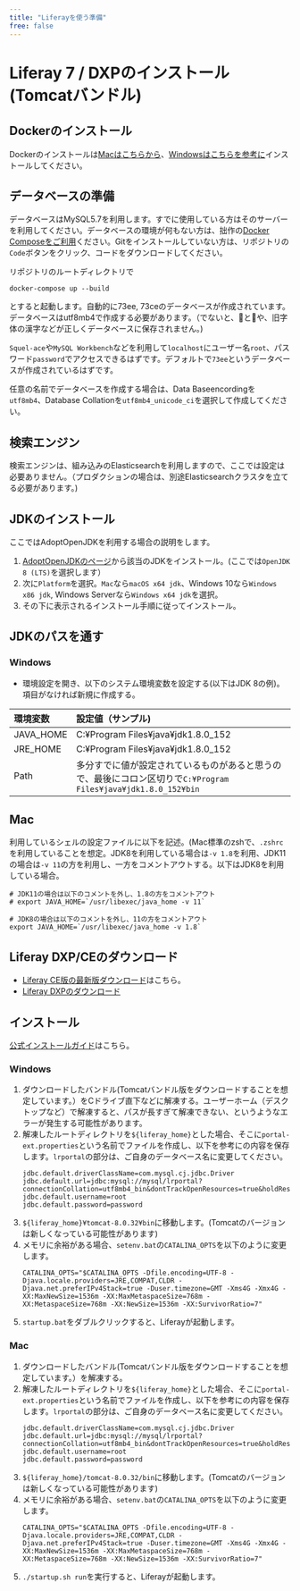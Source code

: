 ```yaml
---
title: "Liferayを使う準備"
free: false
---
```


# Liferay 7 / DXPのインストール(Tomcatバンドル)
## Dockerのインストール
Dockerのインストールは[Macはこちらから](https://docs.docker.com/docker-for-mac/install/)、[Windowsはこちらを参考に](https://docs.docker.com/docker-for-windows/install/)インストールしてください。

## データベースの準備
データベースはMySQL5.7を利用します。すでに使用している方はそのサーバーを利用してください。データベースの環境が何もない方は、拙作の[Docker Composeをご利用](https://github.com/yasuflatland-lf/mysql-compose)ください。Gitをインストールしていない方は、リポジトリの`Code`ボタンをクリック、コードをダウンロードしてください。

リポジトリのルートディレクトリで
```
docker-compose up --build
```
とすると起動します。自動的に73ee, 73ceのデータベースが作成されています。データベースはutf8mb4で作成する必要があります。（でないと、🍣と🍺や、旧字体の漢字などが正しくデータベースに保存されません。)

`Squel-ace`や`MySQL Workbench`などを利用して`localhost`にユーザー名`root`、パスワード`password`でアクセスできるはずです。デフォルトで`73ee`というデータベースが作成されているはずです。

任意の名前でデータベースを作成する場合は、Data Baseencordingを`utf8mb4`、Database Collationを`utf8mb4_unicode_ci`を選択して作成してください。

## 検索エンジン
検索エンジンは、組み込みのElasticsearchを利用しますので、ここでは設定は必要ありません。（プロダクションの場合は、別途Elasticsearchクラスタを立てる必要があります。)

## JDKのインストール
ここではAdoptOpenJDKを利用する場合の説明をします。
1. [AdoptOpenJDKのページ](https://adoptopenjdk.net/installation.html)から該当のJDKをインストール。(ここでは`OpenJDK 8 (LTS)`を選択します）
2. 次に`Platform`を選択。`Mac`なら`macOS x64 jdk`、Windows 10なら`Windows x86 jdk`, Windows Serverなら`Windows x64 jdk`を選択。
3. その下に表示されるインストール手順に従ってインストール。

## JDKのパスを通す
### Windows
- 環境設定を開き、以下のシステム環境変数を設定する(以下はJDK 8の例)。項目がなければ新規に作成する。

|環境変数 | 設定値（サンプル) |
|:-------|:-----|
| JAVA_HOME | C:¥Program Files¥java¥jdk1.8.0_152 |
|JRE_HOME | C:¥Program Files¥java¥jdk1.8.0_152 |
| Path | 多分すでに値が設定されているものがあると思うので、最後にコロン区切りで```C:¥Program Files¥java¥jdk1.8.0_152¥bin``` |

## Mac
利用しているシェルの設定ファイルに以下を記述。(Mac標準のzshで、`.zshrc`を利用していることを想定。JDK8を利用している場合は`-v 1.8`を利用、JDK11の場合は`-v 11`の方を利用し、一方をコメントアウトする。以下はJDK8を利用している場合。
```
# JDK11の場合は以下のコメントを外し、1.8の方をコメントアウト
# export JAVA_HOME=`/usr/libexec/java_home -v 11`

# JDK8の場合は以下のコメントを外し、11の方をコメントアウト
export JAVA_HOME=`/usr/libexec/java_home -v 1.8`
```

## Liferay DXP/CEのダウンロード
- [Liferay CE版の最新版ダウンロード](https://sourceforge.net/projects/lportal/files/Liferay%20Portal/)はこちら。
- [Liferay DXPのダウンロード](https://help.liferay.com/hc/en-us/articles/360029031491-Installing-Liferay-DXP-on-Tomcat)

## インストール
[公式インストールガイド](https://help.liferay.com/hc/en-us/articles/360029031491-Installing-Liferay-DXP-on-Tomcat)はこちら。

### Windows
1. ダウンロードしたバンドル(Tomcatバンドル版をダウンロードすることを想定しています。）をCドライブ直下などに解凍する。ユーザーホーム（デスクトップなど）で解凍すると、パスが長すぎて解凍できない、というようなエラーが発生する可能性があります。
1. 解凍したルートディレクトリを```${liferay_home}```とした場合、そこに`portal-ext.properties`という名前でファイルを作成し、以下を参考にの内容を保存します。`lrportal`の部分は、ご自身のデータベース名に変更してください。
   ```
   jdbc.default.driverClassName=com.mysql.cj.jdbc.Driver
   jdbc.default.url=jdbc:mysql://mysql/lrportal?connectionCollation=utf8mb4_bin&dontTrackOpenResources=true&holdResultsOpenOverStatementClose=true&serverTimezone=GMT&useFastDateParsing=false&useUnicode=true&characterEncoding=utf8
   jdbc.default.username=root
   jdbc.default.password=password
   ```
3. `${liferay_home}¥tomcat-8.0.32¥bin`に移動します。(Tomcatのバージョンは新しくなっている可能性があります)
4. メモリに余裕がある場合、`setenv.bat`の`CATALINA_OPTS`を以下のように変更します。
   ```
   CATALINA_OPTS="$CATALINA_OPTS -Dfile.encoding=UTF-8 -Djava.locale.providers=JRE,COMPAT,CLDR -Djava.net.preferIPv4Stack=true -Duser.timezone=GMT -Xms4G -Xmx4G -XX:MaxNewSize=1536m -XX:MaxMetaspaceSize=768m -XX:MetaspaceSize=768m -XX:NewSize=1536m -XX:SurvivorRatio=7"
1. ```startup.bat```をダブルクリックすると、Liferayが起動します。

### Mac
1. ダウンロードしたバンドル(Tomcatバンドル版をダウンロードすることを想定しています。）を解凍する。
1. 解凍したルートディレクトリを```${liferay_home}```とした場合、そこに`portal-ext.properties`という名前でファイルを作成し、以下を参考にの内容を保存します。`lrportal`の部分は、ご自身のデータベース名に変更してください。
   ```
   jdbc.default.driverClassName=com.mysql.cj.jdbc.Driver
   jdbc.default.url=jdbc:mysql://mysql/lrportal?connectionCollation=utf8mb4_bin&dontTrackOpenResources=true&holdResultsOpenOverStatementClose=true&serverTimezone=GMT&useFastDateParsing=false&useUnicode=true&characterEncoding=utf8
   jdbc.default.username=root
   jdbc.default.password=password
   ```
3. ```${liferay_home}/tomcat-8.0.32/bin```に移動します。(Tomcatのバージョンは新しくなっている可能性があります)
4. メモリに余裕がある場合、`setenv.bat`の`CATALINA_OPTS`を以下のように変更します。
   ```
   CATALINA_OPTS="$CATALINA_OPTS -Dfile.encoding=UTF-8 -Djava.locale.providers=JRE,COMPAT,CLDR -Djava.net.preferIPv4Stack=true -Duser.timezone=GMT -Xms4G -Xmx4G -XX:MaxNewSize=1536m -XX:MaxMetaspaceSize=768m -XX:MetaspaceSize=768m -XX:NewSize=1536m -XX:SurvivorRatio=7"
3. `./startup.sh run`を実行すると、Liferayが起動します。
